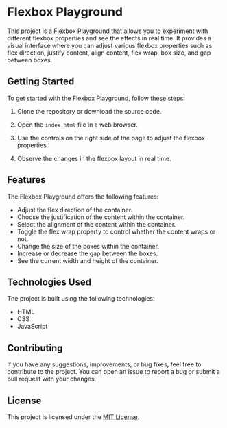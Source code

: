 # Flexbox Playground

This project is a Flexbox Playground that allows you to experiment with different flexbox properties and see the effects in real time. It provides a visual interface where you can adjust various flexbox properties such as flex direction, justify content, align content, flex wrap, box size, and gap between boxes.

## Getting Started

To get started with the Flexbox Playground, follow these steps:

1. Clone the repository or download the source code.

2. Open the `index.html` file in a web browser.

3. Use the controls on the right side of the page to adjust the flexbox properties.

4. Observe the changes in the flexbox layout in real time.

## Features

The Flexbox Playground offers the following features:

- Adjust the flex direction of the container.
- Choose the justification of the content within the container.
- Select the alignment of the content within the container.
- Toggle the flex wrap property to control whether the content wraps or not.
- Change the size of the boxes within the container.
- Increase or decrease the gap between the boxes.
- See the current width and height of the container.

## Technologies Used

The project is built using the following technologies:

- HTML
- CSS
- JavaScript

## Contributing

If you have any suggestions, improvements, or bug fixes, feel free to contribute to the project. You can open an issue to report a bug or submit a pull request with your changes.

## License

This project is licensed under the [MIT License](LICENSE).